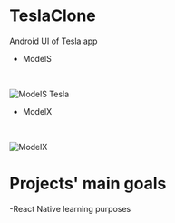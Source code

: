 # TeslaClone

Android UI of Tesla app

- ModelS 
<br>

![ModelS Tesla](https://user-images.githubusercontent.com/91989821/181110370-714b2990-1281-44de-b626-e1037d73a8c1.png)
<br>

- ModelX
<br>

![ModelX](https://user-images.githubusercontent.com/91989821/181110444-01684005-db2e-4d24-b4f9-0a10fafb7914.png)
<br>

# Projects' main goals
-React Native learning purposes
